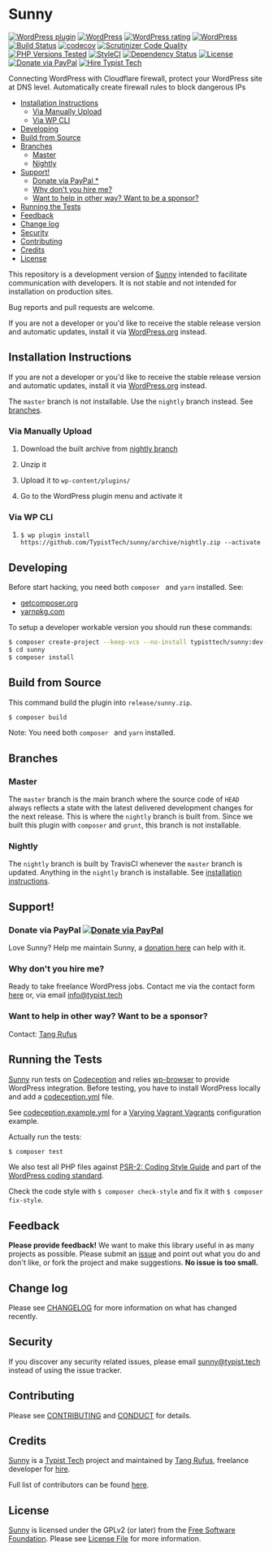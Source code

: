 # Sunny

[![WordPress plugin](https://img.shields.io/wordpress/plugin/v/sunny.svg)](https://wordpress.org/plugins/sunny/)
[![WordPress](https://img.shields.io/wordpress/plugin/dt/sunny.svg)](https://wordpress.org/plugins/sunny/)
[![WordPress rating](https://img.shields.io/wordpress/plugin/r/sunny.svg)](https://wordpress.org/plugins/sunny/)
[![WordPress](https://img.shields.io/wordpress/v/sunny.svg)](https://wordpress.org/plugins/sunny/)
[![Build Status](https://travis-ci.org/TypistTech/sunny.svg?branch=master)](https://travis-ci.org/TypistTech/sunny)
[![codecov](https://codecov.io/gh/TypistTech/sunny/branch/master/graph/badge.svg)](https://codecov.io/gh/TypistTech/sunny)
[![Scrutinizer Code Quality](https://scrutinizer-ci.com/g/TypistTech/sunny/badges/quality-score.png?b=master)](https://scrutinizer-ci.com/g/TypistTech/sunny/?branch=master)
[![PHP Versions Tested](http://php-eye.com/badge/typisttech/sunny/tested.svg)](https://travis-ci.org/TypistTech/sunny)
[![StyleCI](https://styleci.io/repos/21576423/shield?branch=master)](https://styleci.io/repos/21576423)
[![Dependency Status](https://gemnasium.com/badges/github.com/TypistTech/sunny.svg)](https://gemnasium.com/github.com/TypistTech/sunny)
[![License](https://poser.pugx.org/typisttech/sunny/license)](https://packagist.org/packages/typisttech/sunny)
[![Donate via PayPal](https://img.shields.io/badge/Donate-PayPal-blue.svg)](https://www.typist.tech/donate/sunny/)
[![Hire Typist Tech](https://img.shields.io/badge/Hire-Typist%20Tech-ff69b4.svg)](https://www.typist.tech/contact/)

Connecting WordPress with Cloudflare firewall, protect your WordPress site at DNS level. Automatically create firewall rules to block dangerous IPs

<!-- START doctoc generated TOC please keep comment here to allow auto update -->
<!-- DON'T EDIT THIS SECTION, INSTEAD RE-RUN doctoc TO UPDATE -->


- [Installation Instructions](#installation-instructions)
  - [Via Manually Upload](#via-manually-upload)
  - [Via WP CLI](#via-wp-cli)
- [Developing](#developing)
- [Build from Source](#build-from-source)
- [Branches](#branches)
  - [Master](#master)
  - [Nightly](#nightly)
- [Support!](#support)
  - [Donate via PayPal *](#donate-via-paypal-)
  - [Why don't you hire me?](#why-dont-you-hire-me)
  - [Want to help in other way? Want to be a sponsor?](#want-to-help-in-other-way-want-to-be-a-sponsor)
- [Running the Tests](#running-the-tests)
- [Feedback](#feedback)
- [Change log](#change-log)
- [Security](#security)
- [Contributing](#contributing)
- [Credits](#credits)
- [License](#license)

<!-- END doctoc generated TOC please keep comment here to allow auto update -->



This repository is a development version of [Sunny](https://wordpress.org/plugins/sunny/) intended to facilitate communication with developers. It is not stable and not intended for installation on production sites. 

Bug reports and pull requests are welcome.

If you are not a developer or you'd like to receive the stable release version and automatic updates, install it via [WordPress.org](https://wordpress.org/plugins/sunny/) instead.



## Installation Instructions

If you are not a developer or you'd like to receive the stable release version and automatic updates, install it via [WordPress.org](https://wordpress.org/plugins/sunny/) instead.



The `master` branch is not installable. Use the `nightly` branch instead. See [branches](#branches).

### Via Manually Upload

1. Download the built archive from [nightly branch](https://github.com/TypistTech/sunny/archive/nightly.zip)

2. Unzip it

3. Upload it to `wp-content/plugins/`

4. Go to the WordPress plugin menu and activate it



### Via WP CLI

1. `$ wp plugin install https://github.com/TypistTech/sunny/archive/nightly.zip --activate`




## Developing

Before start hacking, you need both `composer ` and `yarn` installed. See:

- [getcomposer.org](https://getcomposer.org/doc/00-intro.md)
- [yarnpkg.com](https://yarnpkg.com/en/docs/install)



To setup a developer workable version you should run these commands:

```bash
$ composer create-project --keep-vcs --no-install typisttech/sunny:dev-master
$ cd sunny
$ composer install
```



## Build from Source

This command build the plugin into `release/sunny.zip`.

```bash
$ composer build
```

Note: You need both `composer ` and `yarn` installed.




## Branches

### Master

The `master` branch is the main branch where the source code of `HEAD` always reflects a state with the latest delivered development changes for the next release. This is where the `nightly` branch is built from. Since we built this plugin with `composer` and `grunt`, this branch is not installable.

### Nightly

The `nightly` branch is built by TravisCI whenever the `master` branch is updated. Anything in the `nightly` branch is installable. See [installation instructions](#installation-instructions).



## Support!

### Donate via PayPal [![Donate via PayPal](https://img.shields.io/badge/Donate-PayPal-blue.svg)](https://www.typist.tech/donate/sunny/)

Love Sunny? Help me maintain Sunny, a [donation here](https://www.typist.tech/donate/sunny/) can help with it. 

### Why don't you hire me?

Ready to take freelance WordPress jobs. Contact me via the contact form [here](https://www.typist.tech/contact/) or, via email [info@typist.tech](mailto:info@typist.tech)

### Want to help in other way? Want to be a sponsor? 

Contact: [Tang Rufus](mailto:tangrufus@gmail.com)



## Running the Tests

[Sunny](https://github.com/TypistTech/sunny) run tests on [Codeception](http://codeception.com/) and relies [wp-browser](https://github.com/lucatume/wp-browser) to provide WordPress integration.
Before testing, you have to install WordPress locally and add a [codeception.yml](http://codeception.com/docs/reference/Configuration) file.

See [codeception.example.yml](codeception.example.yml) for a [Varying Vagrant Vagrants](https://varyingvagrantvagrants.org/) configuration example.

Actually run the tests:

``` bash
$ composer test
```

We also test all PHP files against [PSR-2: Coding Style Guide](http://www.php-fig.org/psr/psr-2/) and part of the [WordPress coding standard](https://github.com/WordPress-Coding-Standards/WordPress-Coding-Standards).

Check the code style with ``$ composer check-style`` and fix it with ``$ composer fix-style``.



## Feedback

**Please provide feedback!** We want to make this library useful in as many projects as possible.
Please submit an [issue](https://github.com/TypistTech/sunny/issues/new) and point out what you do and don't like, or fork the project and make suggestions.
**No issue is too small.**



## Change log

Please see [CHANGELOG](CHANGELOG.md) for more information on what has changed recently.



## Security

If you discover any security related issues, please email sunny@typist.tech instead of using the issue tracker.



## Contributing

Please see [CONTRIBUTING](.github/CONTRIBUTING.md) and [CONDUCT](.github/CONDUCT.md) for details.



## Credits

[Sunny](https://github.com/TypistTech/sunny) is a [Typist Tech](https://www.typist.tech) project and maintained by [Tang Rufus](https://twitter.com/Tangrufus), freelance developer for [hire](https://www.typist.tech/contact/).

Full list of contributors can be found [here](https://github.com/TypistTech/sunny/graphs/contributors).



## License

[Sunny](https://github.com/TypistTech/sunny) is licensed under the GPLv2 (or later) from the [Free Software Foundation](http://www.fsf.org/).
Please see [License File](LICENSE) for more information.
